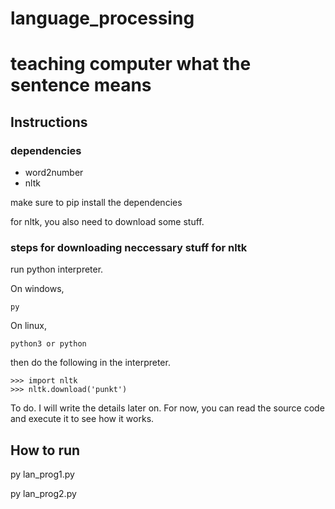# language_processing

# teaching computer what the sentence means

## Instructions

### dependencies
* word2number
* nltk

make sure to pip install the dependencies

for nltk, you also need to download some stuff. 

### steps for downloading neccessary stuff for nltk

run python interpreter.

On windows,
```
py
```
On linux,
```
python3 or python
```

then do the following in the interpreter.
```
>>> import nltk
>>> nltk.download('punkt')
```

To do. I will write the details later on. For now, you can read the source code and execute it to see how it works.

## How to run

py lan_prog1.py

py lan_prog2.py


